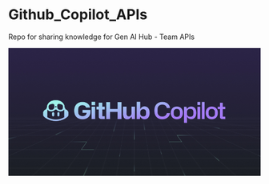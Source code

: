 # Github_Copilot_APIs
Repo for sharing knowledge for Gen AI Hub - Team APIs

![alt text](copilot_img.png)